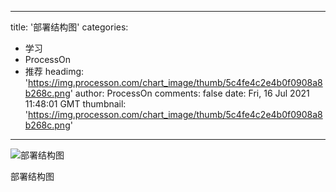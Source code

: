 
---
title: '部署结构图'
categories: 
 - 学习
 - ProcessOn
 - 推荐
headimg: 'https://img.processon.com/chart_image/thumb/5c4fe4c2e4b0f0908a8b268c.png'
author: ProcessOn
comments: false
date: Fri, 16 Jul 2021 11:48:01 GMT
thumbnail: 'https://img.processon.com/chart_image/thumb/5c4fe4c2e4b0f0908a8b268c.png'
---

<div>   
<img class="thumb" alt="部署结构图" src="https://img.processon.com/chart_image/thumb/5c4fe4c2e4b0f0908a8b268c.png" referrerpolicy="no-referrer">
<p>部署结构图</p>  
</div>
            